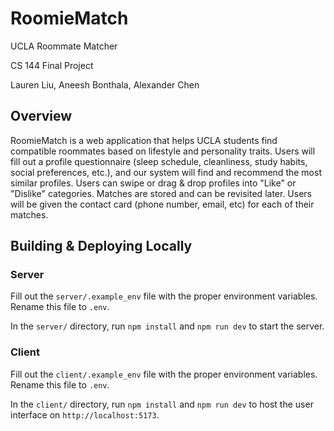 # RoomieMatch
UCLA Roommate Matcher

CS 144 Final Project

Lauren Liu, Aneesh Bonthala, Alexander Chen

## Overview
RoomieMatch is a web application that helps UCLA students find compatible roommates based on lifestyle and personality traits. Users will fill out a profile questionnaire (sleep schedule, cleanliness, study habits, social preferences, etc.), and our system will find and recommend the most similar profiles. Users can swipe or drag & drop profiles into "Like" or "Dislike" categories. Matches are stored and can be revisited later. Users will be given the contact card (phone number, email, etc) for each of their matches.

## Building & Deploying Locally

### Server

Fill out the `server/.example_env` file with the proper environment variables. Rename this file to `.env`.

In the `server/` directory, run `npm install` and `npm run dev` to start the server.

### Client

Fill out the `client/.example_env` file with the proper environment variables. Rename this file to `.env`.

In the `client/` directory, run `npm install` and `npm run dev` to host the user interface on `http://localhost:5173`.